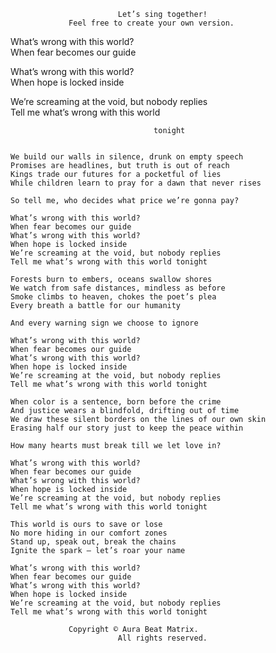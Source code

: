 ~~~~~~~~~~~~~~~~~~~~~~~~~~~~~~~~~~~~~~~~~~~~~~~
                        Let’s sing together!
             Feel free to create your own version.
~~~~~~~~~~~~~~~~~~~~~~~~~~~~~~~~~~~~~~~~~~~~~~~

What’s wrong with this world?  
                    When fear becomes our guide  

What’s wrong with this world?  
                      When hope is locked inside  
 
We’re screaming at the void, but nobody replies  
              Tell me what’s wrong with this world 
  
                                    tonight  
~~~~~~~~~~~~~~~~~~~~~~~~~~~~~~~~~~~~~~~~~~~~~~~

We build our walls in silence, drunk on empty speech  
Promises are headlines, but truth is out of reach  
Kings trade our futures for a pocketful of lies  
While children learn to pray for a dawn that never rises  

So tell me, who decides what price we’re gonna pay?  

What’s wrong with this world?  
When fear becomes our guide  
What’s wrong with this world?  
When hope is locked inside  
We’re screaming at the void, but nobody replies  
Tell me what’s wrong with this world tonight  

Forests burn to embers, oceans swallow shores  
We watch from safe distances, mindless as before  
Smoke climbs to heaven, chokes the poet’s plea  
Every breath a battle for our humanity  

And every warning sign we choose to ignore  

What’s wrong with this world?  
When fear becomes our guide  
What’s wrong with this world?  
When hope is locked inside  
We’re screaming at the void, but nobody replies  
Tell me what’s wrong with this world tonight  

When color is a sentence, born before the crime  
And justice wears a blindfold, drifting out of time  
We draw these silent borders on the lines of our own skin  
Erasing half our story just to keep the peace within  

How many hearts must break till we let love in?  

What’s wrong with this world?  
When fear becomes our guide  
What’s wrong with this world?  
When hope is locked inside  
We’re screaming at the void, but nobody replies  
Tell me what’s wrong with this world tonight  
  
This world is ours to save or lose  
No more hiding in our comfort zones  
Stand up, speak out, break the chains  
Ignite the spark — let’s roar your name  

What’s wrong with this world?  
When fear becomes our guide  
What’s wrong with this world?  
When hope is locked inside  
We’re screaming at the void, but nobody replies  
Tell me what’s wrong with this world tonight  

~~~~~~~~~~~~~~~~~~~~~~~~~~~~~~~~~~~~~~~~~~~~~~~
                 Copyright © Aura Beat Matrix. 
                            All rights reserved.
~~~~~~~~~~~~~~~~~~~~~~~~~~~~~~~~~~~~~~~~~~~~~~~
